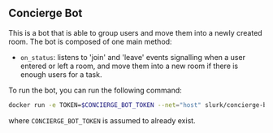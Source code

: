 ## Concierge Bot

This is a bot that is able to group users and move them into a newly created room. The bot is composed of one main method:
* `on_status`: listens to 'join' and 'leave' events signalling when a user entered or left a room, and move them into a new room if there is enough users for a task.

To run the bot, you can run the following command:
```bash
docker run -e TOKEN=$CONCIERGE_BOT_TOKEN --net="host" slurk/concierge-bot
```

where `CONCIERGE_BOT_TOKEN` is assumed to already exist.